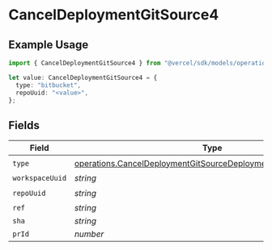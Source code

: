 # CancelDeploymentGitSource4

## Example Usage

```typescript
import { CancelDeploymentGitSource4 } from "@vercel/sdk/models/operations/canceldeployment.js";

let value: CancelDeploymentGitSource4 = {
  type: "bitbucket",
  repoUuid: "<value>",
};
```

## Fields

| Field                                                                                                                                            | Type                                                                                                                                             | Required                                                                                                                                         | Description                                                                                                                                      |
| ------------------------------------------------------------------------------------------------------------------------------------------------ | ------------------------------------------------------------------------------------------------------------------------------------------------ | ------------------------------------------------------------------------------------------------------------------------------------------------ | ------------------------------------------------------------------------------------------------------------------------------------------------ |
| `type`                                                                                                                                           | [operations.CancelDeploymentGitSourceDeploymentsResponse200Type](../../models/operations/canceldeploymentgitsourcedeploymentsresponse200type.md) | :heavy_check_mark:                                                                                                                               | N/A                                                                                                                                              |
| `workspaceUuid`                                                                                                                                  | *string*                                                                                                                                         | :heavy_minus_sign:                                                                                                                               | N/A                                                                                                                                              |
| `repoUuid`                                                                                                                                       | *string*                                                                                                                                         | :heavy_check_mark:                                                                                                                               | N/A                                                                                                                                              |
| `ref`                                                                                                                                            | *string*                                                                                                                                         | :heavy_minus_sign:                                                                                                                               | N/A                                                                                                                                              |
| `sha`                                                                                                                                            | *string*                                                                                                                                         | :heavy_minus_sign:                                                                                                                               | N/A                                                                                                                                              |
| `prId`                                                                                                                                           | *number*                                                                                                                                         | :heavy_minus_sign:                                                                                                                               | N/A                                                                                                                                              |